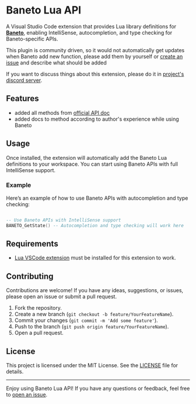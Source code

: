 
# Baneto Lua API

A Visual Studio Code extension that provides Lua library definitions for [**Baneto**](https://baneto-bot.com/), enabling IntelliSense, autocompletion, and type checking for Baneto-specific APIs.

This plugin is community driven, so it would not automatically get updates when Baneto add new function, please add them by yourself or [create an issue](https://github.com/WoW-U/vscode-baneto-api/issues/new) and describe what should be added

If you want to discuss things about this extension, please do it in [project's discord server](https://discord.gg/npp6STmtjC).

## Features

- added all methods from [official API doc](https://baneto-bot.com/api-doc)
- added docs to method according to author's experience while using Baneto

## Usage

Once installed, the extension will automatically add the Baneto Lua definitions to your workspace. You can start using Baneto APIs with full IntelliSense support.

### Example
Here’s an example of how to use Baneto APIs with autocompletion and type checking:

```lua

-- Use Baneto APIs with IntelliSense support
BANETO_GetState() -- Autocompletion and type checking will work here
```

## Requirements

- [Lua VSCode extension](https://marketplace.visualstudio.com/items?itemName=sumneko.lua)  must be installed for this extension to work.

## Contributing

Contributions are welcome! If you have any ideas, suggestions, or issues, please open an issue or submit a pull request.

1. Fork the repository.
2. Create a new branch (`git checkout -b feature/YourFeatureName`).
3. Commit your changes (`git commit -m 'Add some feature'`).
4. Push to the branch (`git push origin feature/YourFeatureName`).
5. Open a pull request.

## License

This project is licensed under the MIT License. See the [LICENSE](https://github.com/WoW-U/vscode-baneto-api/blob/main/LICENSE) file for details.

---

Enjoy using Baneto Lua API! If you have any questions or feedback, feel free to [open an issue](https://github.com/WoW-U/vscode-baneto-api/issues).
